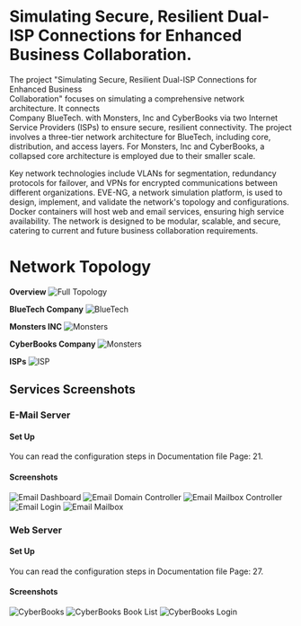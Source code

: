 # Simulating Secure, Resilient Dual-ISP Connections for Enhanced Business Collaboration.

The project "Simulating Secure, Resilient Dual-ISP Connections for Enhanced Business  
Collaboration" focuses on simulating a comprehensive network architecture. It connects  
Company BlueTech. with Monsters, Inc and CyberBooks via two Internet Service Providers (ISPs) to ensure secure, resilient connectivity. The project involves a three-tier network architecture for BlueTech, including core, distribution, and access layers. For Monsters, Inc and CyberBooks, a collapsed core architecture is employed due to their smaller scale.

Key network technologies include VLANs for segmentation, redundancy protocols for failover, and VPNs for encrypted communications between different organizations. EVE-NG, a network simulation platform, is used to design, implement, and validate the network's topology and configurations. Docker containers will host web and email services, ensuring high service availability. The network is designed to be modular, scalable, and secure, catering to current and future business collaboration requirements.

# Network Topology

**Overview**
<img src="images/full.jpg" alt="Full Topology">

**BlueTech Company**
<img src="images/BlueTech.jpg" alt="BlueTech">

**Monsters INC**
<img src="images/Monsters.jpg" alt="Monsters">

**CyberBooks Company**
<img src="images/Cyberbooks.jpg" alt="Monsters">

**ISPs**
<img src="images/ISP.jpg" alt="ISP">

## Services Screenshots

### E-Mail Server

#### Set Up

You can read the configuration steps in Documentation file Page: 21.

#### Screenshots

<img src="images/email_dashboard.png" alt="Email Dashboard"> 
<img src="images/email_domainCont.png" alt="Email Domain Controller"> 
<img src="images/email_MailBoxController.png" alt="Email Mailbox Controller">
<img src="images/email_Login.png" alt="Email Login"> 
<img src="images/email_MailBox.png" alt="Email Mailbox">

### Web Server

#### Set Up

You can read the configuration steps in Documentation file Page: 27.

#### Screenshots

<img src="images/CyberBooks.png" alt="CyberBooks"> 
<img src="images/CyberBooks_BookList.png" alt="CyberBooks Book List"> 
<img src="images/CyberBooks_Login.png" alt="CyberBooks Login">
